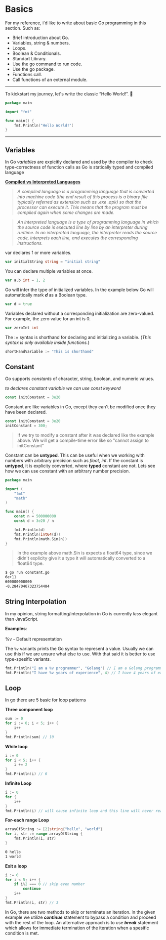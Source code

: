 # Basics

For my reference, i'd like to write about basic Go programming in this section.
Such as:

- Brief introduction about Go.
- Variables, string & numbers.
- Loops.
- Boolean & Conditionals.
- Standart Library.
- Use the go command to run code.
- Use the go package.
- Functions call.
- Call functions of an external module.

---

To kickstart my journey, let's write the classic “Hello World!”. :star_struck:

```go
package main

import "fmt"

func main() {
    fmt.Println("Hello World!")
}
```

---

## Variables

In Go _variables_ are expicitly declared and used by the compiler to check type-correctness of function calls as Go is statically typed and compiled language

**[Compiled vs Interpreted Languages](https://www.freecodecamp.org/news/compiled-versus-interpreted-languages/)**

> _A compiled language is a programming language that is converted into machine code (the end result of this process is a binary file typically referred as extension such as .exe .apk) so that the processor can execute it. This means that the program must be compiled again when some changes are made._

> _An interpreted language is a type of programming language in which the source code is executed line by line by an interpreter during runtime. In an interpreted language, the interpreter reads the source code, interprets each line, and executes the corresponding instructions._

var declares 1 or more variables.

```go
var initialString string = "initial string"
```

You can declare multiple variables at once.

```go
var a,b int = 1, 2
```

Go will infer the type of initialized variables. In the example below Go will automatically mark **_d_** as a Boolean type.

```go
var d = true
```

Variables declared without a corresponding initialization are zero-valued. For example, the zero value for an int is 0.

```go
var zeroInt int
```

The := syntax is shorthand for declaring and initializing a variable. (_This syntax is only available inside functions._)

```go
shortHandVariable := "This is shorthand"
```

## Constant

Go supports _constants_ of character, string, boolean, and numeric values.

_to declares constant variable we can use const keyword_

```go
const initConstant = 3e20
```

Constant are like variables in Go, except they can't be modified once they have been declared.

```go
const initConstant = 3e20
initConstant = 300;
```

> If we try to modify a constant after it was declared like the example above. We will get a compile-time error like so "cannot assign to initConstant"

Constant can be **untyped**. This can be useful when we working with numbers with arbitrary precision such as _float_, _int_. If the constant is **untyped**, it is explicity converted, where **typed** constant are not.
Lets see how we can use constant with an arbitrary number precision.

```go
package main

import (
    "fmt"
    "math"
)

func main() {
    const n = 500000000
    const d = 3e20 / n

    fmt.Println(d)
    fmt.Println(int64(d))
    fmt.Println(math.Sin(n))
}
```

> In the example above math.Sin is expects a float64 type, since we didn't explicity give it a type it will automatically converted to a float64 type.

```bash
$ go run constant.go
6e+11
600000000000
-0.28470407323754404
```

## String Interpolation

In my opinion, string formatting/interpolation in Go is currently _less_ elegant than JavaScript.

**Examples**: \
<br />
%v - Default representation

The `%v` variants prints the Go syntax to represent a value. Usually we can use this if we are unsure what else to use. With that said it is better to use type-spesific variants.

```go
fmt.Println("I am a %v programmer", "Golang") // I am a Golang programmer
fmt.Println("I have %v years of experience", 4) // I have 4 years of experience
```

## Loop

In go there are 5 basic for loop patterns

**Three component loop**

```go
sum := 0
for i := 0; i < 5; i++ {
    i++
}
fmt.Println(sum) // 10
```

**While loop**

```go
i := 0
for i < 5; i++ {
    i += 2
}
fmt.Println(i) // 6
```

**Infinite Loop**

```go
i := 0
for {
    i++
}
fmt.Println(i) // will cause infinite loop and this line will never reached
```

**For-each range Loop**

```go
arrayOfString := [2]string{"hello", "world"}
for i, str := range arrayOfString {
    fmt.Println(i, str)
}
```

```bash
0 hello
1 world
```

**Exit a loop**

```go
i := 0
for i < 5; i++ {
    if i%2 === 0 // skip even number
        continue
    i++
}
fmt.Println(i, str) // 3
```

In Go, there are two methods to skip or terminate an iteration. In the given example we utilize **_continue_** statement to bypass a condition and proceed with the rest of the loop. An alternative approach is to use **_break_** statement which allows for immediate termination of the iteration when a spesific condition is met.

